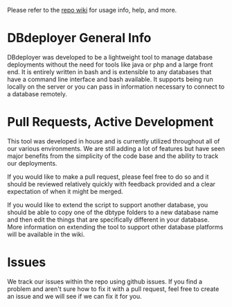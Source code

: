Please refer to the [repo wiki](https://github.com/covermymeds/dbdeployer/wiki) for usage info, help, and more.  

# DBdeployer General Info 

DBdeployer was developed to be a lightweight tool to manage database deployments without the need for tools like java or php and a large front end.  It is entirely written in bash and is extensible to any databases that have a command line interface and bash available.  It supports being run locally on the server or you can pass in information necessary to connect to a database remotely.

# Pull Requests, Active Development

This tool was developed in house and is currently utilized throughout all of our various environments. We are still adding a lot of features but have seen major benefits from the simplicity of the code base and the ability to track our deployments.

If you would like to make a pull request, please feel free to do so and it should be reviewed relatively quickly with feedback provided and a clear expectation of when it might be merged.

If you would like to extend the script to support another database, you should be able to copy one of the dbtype folders to a new database name and then edit the things that are specifically different in your database. More information on extending the tool to support other database platforms will be available in the wiki.

# Issues

We track our issues within the repo using github issues. If you find a problem and aren't sure how to fix it with a pull request, feel free to create an issue and we will see if we can fix it for you.
